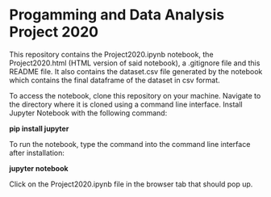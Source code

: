 # Progamming and Data Analysis Project 2020
This repository contains the Project2020.ipynb notebook, the Project2020.html (HTML version of said notebook), a .gitignore file and this README file. It also contains the dataset.csv file generated by the notebook which contains the final dataframe of the dataset in csv format.

To access the notebook, clone this repository on your machine. Navigate to the directory where it is cloned using a command line interface. Install Jupyter Notebook with the following command:

**pip install jupyter**

To run the notebook, type the command into the command line interface after installation:

**jupyter notebook**

Click on the Project2020.ipynb file in the browser tab that should pop up.
